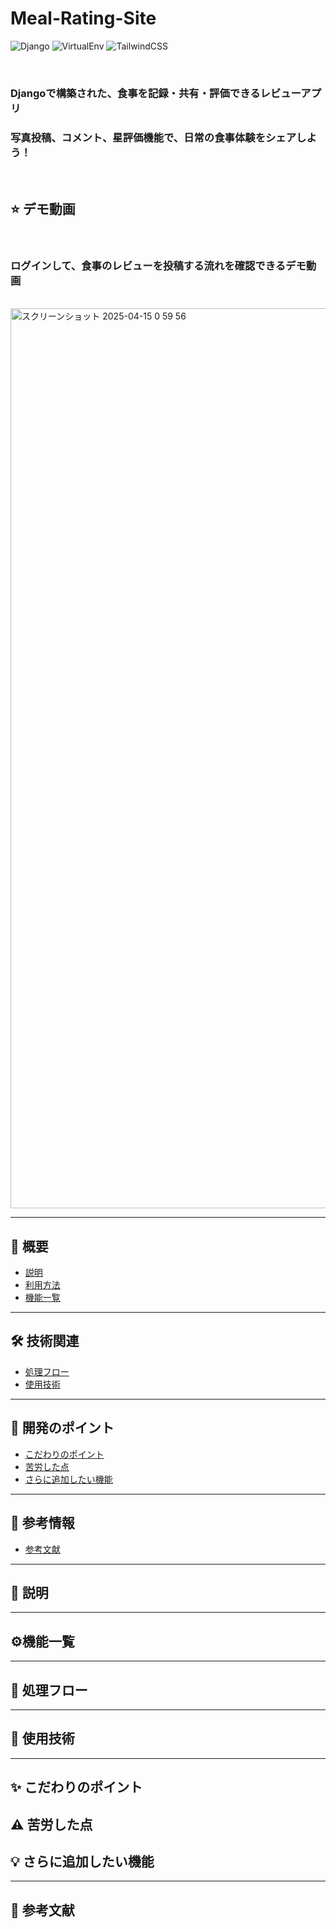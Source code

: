 # Meal-Rating-Site 

![Django](https://img.shields.io/badge/Framework-Django-green)
![VirtualEnv](https://img.shields.io/badge/Environment-virtualenv-yellow?logo=python&logoColor=white)
![TailwindCSS](https://img.shields.io/badge/Style-Tailwind_CSS-38B2AC?logo=tailwindcss&logoColor=white)


<br>

### Djangoで構築された、食事を記録・共有・評価できるレビューアプリ
### 写真投稿、コメント、星評価機能で、日常の食事体験をシェアしよう！

<br>

## ⭐ デモ動画

<br>

### ログインして、食事のレビューを投稿する流れを確認できるデモ動画

<br>

<img width="1440" alt="スクリーンショット 2025-04-15 0 59 56" src="https://github.com/user-attachments/assets/7a447383-aab3-4176-ac24-795f4e169f9d" />





---

## **📎 概要**
- [説明](#説明)
- [利用方法](#利用方法)
- [機能一覧](#機能一覧)
---

## **🛠 技術関連**
- [処理フロー](#処理フロー)
- [使用技術](#使用技術)
---

## **📍 開発のポイント**
- [こだわりのポイント](#こだわりのポイント)
- [苦労した点](#苦労した点)
- [さらに追加したい機能](#さらに追加したい機能)

---

## **📄 参考情報**
- [参考文献](#参考文献)

---
## <a id="説明"></a>📝 説明





---
## <a id="機能一覧"></a>⚙️機能一覧



---




## <a id="処理フロー"></a>🔀 処理フロー



---

## <a id="使用技術"></a>🧱 使用技術


---

## <a id="こだわりのポイント"></a>✨ こだわりのポイント

## <a id="苦労した点"></a>⚠️ 苦労した点

## <a id="さらに追加したい機能"></a>💡 さらに追加したい機能


---

## <a id="参考文献"></a>📄 参考文献

